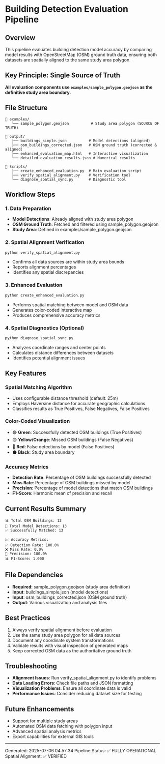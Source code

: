
# Building Detection Evaluation Pipeline

## Overview
This pipeline evaluates building detection model accuracy by comparing model results with OpenStreetMap (OSM) ground truth data, ensuring both datasets are spatially aligned to the same study area polygon.

## Key Principle: Single Source of Truth
**All evaluation components use `examples/sample_polygon.geojson` as the definitive study area boundary.**

## File Structure
```
📁 examples/
   └── sample_polygon.geojson          # Study area polygon (SOURCE OF TRUTH)

📁 output/
   ├── buildings_simple.json          # Model detections (aligned)
   ├── osm_buildings_corrected.json   # OSM ground truth (corrected & aligned)
   ├── enhanced_evaluation_map.html   # Interactive visualization
   └── detailed_evaluation_results.json # Numerical results

📁 Scripts/
   ├── create_enhanced_evaluation.py  # Main evaluation script
   ├── verify_spatial_alignment.py    # Verification tool
   └── diagnose_spatial_sync.py       # Diagnostic tool
```

## Workflow Steps

### 1. Data Preparation
- **Model Detections**: Already aligned with study area polygon
- **OSM Ground Truth**: Fetched and filtered using sample_polygon.geojson
- **Study Area**: Defined in examples/sample_polygon.geojson

### 2. Spatial Alignment Verification
```bash
python verify_spatial_alignment.py
```
- Confirms all data sources are within study area bounds
- Reports alignment percentages
- Identifies any spatial discrepancies

### 3. Enhanced Evaluation
```bash
python create_enhanced_evaluation.py
```
- Performs spatial matching between model and OSM data
- Generates color-coded interactive map
- Produces comprehensive accuracy metrics

### 4. Spatial Diagnostics (Optional)
```bash
python diagnose_spatial_sync.py
```
- Analyzes coordinate ranges and center points
- Calculates distance differences between datasets
- Identifies potential alignment issues

## Key Features

### Spatial Matching Algorithm
- Uses configurable distance threshold (default: 25m)
- Employs Haversine distance for accurate geographic calculations
- Classifies results as True Positives, False Negatives, False Positives

### Color-Coded Visualization
- 🟢 **Green**: Successfully detected OSM buildings (True Positives)
- 🟡 **Yellow/Orange**: Missed OSM buildings (False Negatives)  
- 🔴 **Red**: False detections by model (False Positives)
- ⚫ **Black**: Study area boundary

### Accuracy Metrics
- **Detection Rate**: Percentage of OSM buildings successfully detected
- **Miss Rate**: Percentage of OSM buildings missed by model
- **Precision**: Percentage of model detections that match OSM buildings
- **F1-Score**: Harmonic mean of precision and recall

## Current Results Summary
```
📊 Total OSM Buildings: 13
🎯 Total Model Detections: 13
✅ Successfully Matched: 13

📈 Accuracy Metrics:
✅ Detection Rate: 100.0%
❌ Miss Rate: 0.0%
🎯 Precision: 100.0%
📊 F1-Score: 1.000
```

## File Dependencies
- **Required**: sample_polygon.geojson (study area definition)
- **Input**: buildings_simple.json (model detections)
- **Input**: osm_buildings_corrected.json (OSM ground truth)
- **Output**: Various visualization and analysis files

## Best Practices
1. Always verify spatial alignment before evaluation
2. Use the same study area polygon for all data sources
3. Document any coordinate system transformations
4. Validate results with visual inspection of generated maps
5. Keep corrected OSM data as the authoritative ground truth

## Troubleshooting
- **Alignment Issues**: Run verify_spatial_alignment.py to identify problems
- **Data Loading Errors**: Check file paths and JSON formatting
- **Visualization Problems**: Ensure all coordinate data is valid
- **Performance Issues**: Consider reducing dataset size for testing

## Future Enhancements
- Support for multiple study areas
- Automated OSM data fetching with polygon input
- Advanced spatial analysis metrics
- Export capabilities for external GIS tools

---
Generated: 2025-07-06 04:57:34
Pipeline Status: ✅ FULLY OPERATIONAL
Spatial Alignment: ✅ VERIFIED
